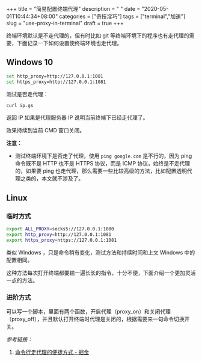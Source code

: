 +++
title = "简易配置终端代理"
description = " "
date = "2020-05-01T10:44:34+08:00"
categories = ["奇技淫巧"]
tags = ["terminal","加速"]
slug = "use-proxy-in-terminal"
draft = true
+++

终端环境默认是不走代理的，但有时比如 git 等终端环境下的程序也有走代理的需要，下面记录一下如何设置使终端环境也走代理。

## Windows 10

```bash
set http_proxy=http://127.0.0.1:1081
set https_proxy=http://127.0.0.1:1081
```

测试是否走代理：

```cmd
curl ip.gs
```

返回 IP 如果是代理服务器 IP 说明当前终端下已经走代理了。

效果持续到当前 CMD 窗口关闭。

**注意：**

* 测试终端环境下是否走了代理，使用 `ping google.com` 是不行的，因为 ping 命令既不是 HTTP 也不是 HTTPS 协议，而是 ICMP 协议，始终是不走代理的，如果要 ping 也走代理，那么需要一些比较高级的方法，比如配置透明代理之类的，本文就不涉及了。

## Linux

### 临时方式

```bash
export ALL_PROXY=socks5://127.0.0.1:1080
export http_proxy=http://127.0.0.1:1081
export https_proxy=https://127.0.0.1:1081
```

类似 Windows ，只是命令稍有变化，测试方法和持续时间和上文 Windows 中的配置相同。

这种方法每次打开终端都要输一遍长长的指令，十分不便，下面介绍一个更加灵活一点的方法。

### 进阶方式

可以写一个脚本，里面有两个函数，开启代理（proxy_on）和关闭代理（proxy_off），并且默认打开终端时代理是关闭的，根据需要来一句命令切换开关。

*参考链接：*

1. [命令行走代理的便捷方式 - 掘金](https://juejin.im/post/5e127308e51d4541360ac518)